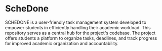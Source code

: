 # ScheDone
SCHEDONE is a user-friendly task management system developed to empower students in efficiently handling their academic workload. This repository serves as a central hub for the project's codebase. The project offers students a platform to organize tasks, deadlines, and track progress for improved academic organization and accountability.
